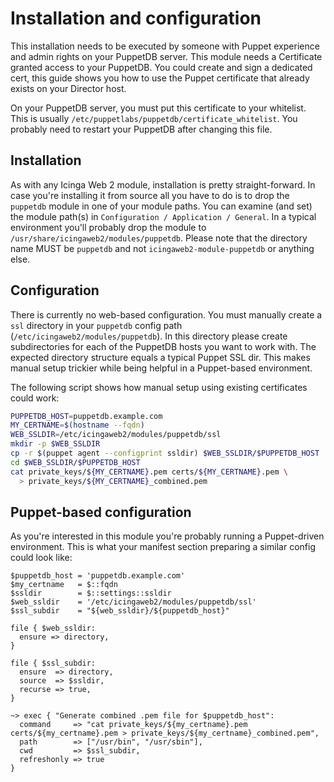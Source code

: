 Installation and configuration
==============================

This installation needs to be executed by someone with Puppet experience and
admin rights on your PuppetDB server. This module needs a Certificate granted
access to your PuppetDB. You could create and sign a dedicated cert, this guide
shows you how to use the Puppet certificate that already exists on your Director
host.

On your PuppetDB server, you must put this certificate to your whitelist. This
is usually `/etc/puppetlabs/puppetdb/certificate_whitelist`. You probably need
to restart your PuppetDB after changing this file.


Installation
------------

As with any Icinga Web 2 module, installation is pretty straight-forward. In
case you're installing it from source all you have to do is to drop the `puppetdb`
module in one of your module paths. You can examine (and set) the module path(s)
in `Configuration / Application / General`. In a typical environment you'll probably
drop the module to `/usr/share/icingaweb2/modules/puppetdb`. Please note that the
directory name MUST be `puppetdb` and not `icingaweb2-module-puppetdb` or anything
else.


Configuration
-------------

There is currently no web-based configuration. You must manually create a `ssl`
directory in your `puppetdb` config path (`/etc/icingaweb2/modules/puppetdb`).
In this directory please create subdirectories for each of the PuppetDB hosts
you want to work with. The expected directory structure equals a typical Puppet
SSL dir. This makes manual setup trickier while being helpful in a Puppet-based
environment.

The following script shows how manual setup using existing certificates could
work:

```sh
PUPPETDB_HOST=puppetdb.example.com
MY_CERTNAME=$(hostname --fqdn)
WEB_SSLDIR=/etc/icingaweb2/modules/puppetdb/ssl
mkdir -p $WEB_SSLDIR
cp -r $(puppet agent --configprint ssldir) $WEB_SSLDIR/$PUPPETDB_HOST
cd $WEB_SSLDIR/$PUPPETDB_HOST
cat private_keys/${MY_CERTNAME}.pem certs/${MY_CERTNAME}.pem \
  > private_keys/${MY_CERTNAME}_combined.pem
```


Puppet-based configuration
--------------------------

As you're interested in this module you're probably running a Puppet-driven
environment. This is what your manifest section preparing a similar config
could look like:

```puppet
$puppetdb_host = 'puppetdb.example.com'
$my_certname   = $::fqdn
$ssldir        = $::settings::ssldir
$web_ssldir    = '/etc/icingaweb2/modules/puppetdb/ssl'
$ssl_subdir    = "${web_ssldir}/${puppetdb_host}"

file { $web_ssldir:
  ensure => directory,
}

file { $ssl_subdir:
  ensure  => directory,
  source  => $ssldir,
  recurse => true,
}

~> exec { "Generate combined .pem file for $puppetdb_host":
  command     => "cat private_keys/${my_certname}.pem certs/${my_certname}.pem > private_keys/${my_certname}_combined.pem",
  path        => ["/usr/bin", "/usr/sbin"],
  cwd         => $ssl_subdir,
  refreshonly => true
}
```
